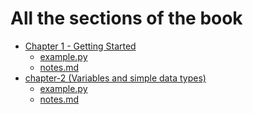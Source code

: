 # All the sections of the book
  - [Chapter 1 - Getting Started](01-python-crash-course-eric-matthes/chapter-1%20(Getting%20started)/)
    - [example.py](01-python-crash-course-eric-matthes/chapter-1%20(Getting%20started)/example.py)
    - [notes.md](01-python-crash-course-eric-matthes/chapter-1%20(Getting%20started)/notes.md)
  - [chapter-2 (Variables and simple data types)](01-python-crash-course-eric-matthes/chapter-2%20(Variables%20and%20simple%20data%20types)/)
    - [example.py](01-python-crash-course-eric-matthes/chapter-2%20(Variables%20and%20simple%20data%20types)/example.py)
    - [notes.md](01-python-crash-course-eric-matthes/chapter-2%20(Variables%20and%20simple%20data%20types)/notes.md)
